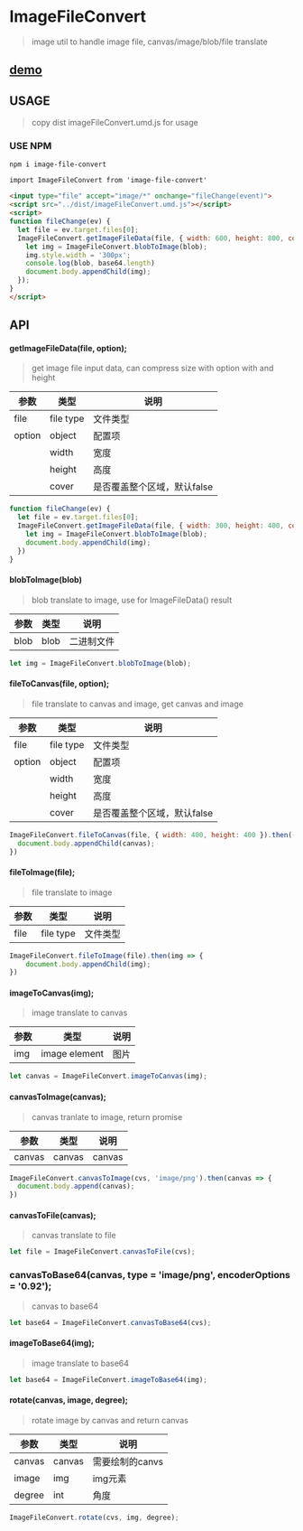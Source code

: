 # ImageFileConvert

> image util to handle image file, canvas/image/blob/file translate

## [demo](https://kelen.github.io/ImageFileConvert/example/)

## USAGE

> copy dist imageFileConvert.umd.js for usage

### USE NPM

```
npm i image-file-convert

import ImageFileConvert from 'image-file-convert'
```

```html
<input type="file" accept="image/*" onchange="fileChange(event)">
<script src="../dist/imageFileConvert.umd.js"></script>
<script>
function fileChange(ev) {
  let file = ev.target.files[0];
  ImageFileConvert.getImageFileData(file, { width: 600, height: 800, cover: false }).then(({ blob, base64 }) => {
    let img = ImageFileConvert.blobToImage(blob);
    img.style.width = '300px';
    console.log(blob, base64.length)
    document.body.appendChild(img);
  });
}
</script>
```

## API

#### getImageFileData(file, option);

>  get image file input data, can compress size with option with and height

| 参数 | 类型 | 说明 |
| --- | --- | --- |
| file | file type | 文件类型 |
| option | object | 配置项 |
|  | width | 宽度 |
|  | height | 高度 |
|  | cover | 是否覆盖整个区域，默认false |

```javascript
function fileChange(ev) {
  let file = ev.target.files[0];
  ImageFileConvert.getImageFileData(file, { width: 300, height: 400, cover: true }).then(blob => {
    let img = ImageFileConvert.blobToImage(blob);
    document.body.appendChild(img);
  })
}
```

#### blobToImage(blob)

> blob translate to image, use for ImageFileData() result

| 参数 | 类型 | 说明 |
| --- | --- | --- |
| blob | blob | 二进制文件 |

```javascript
let img = ImageFileConvert.blobToImage(blob);
```


#### fileToCanvas(file, option);

> file translate to canvas and image, get canvas and image

| 参数 | 类型 | 说明 |
| --- | --- | --- |
| file | file type | 文件类型 |
| option | object | 配置项 |
|  | width | 宽度 |
|  | height | 高度 |
|  | cover | 是否覆盖整个区域，默认false |

```javascript
ImageFileConvert.fileToCanvas(file, { width: 400, height: 400 }).then(({ canvas, image }) => {
  document.body.appendChild(canvas);
})
```

#### fileToImage(file);

> file translate to image

| 参数 | 类型 | 说明 |
| --- | --- | --- |
| file | file type | 文件类型 |

```javascript
ImageFileConvert.fileToImage(file).then(img => {
    document.body.appendChild(img);
})
```

#### imageToCanvas(img);

>  image translate to canvas

| 参数 | 类型 | 说明 |
| --- | --- | --- |
| img | image element | 图片 |

```javascript
let canvas = ImageFileConvert.imageToCanvas(img);
```

#### canvasToImage(canvas);

> canvas tranlate to image, return promise

| 参数 | 类型 | 说明 |
| --- | --- | --- |
| canvas | canvas | canvas |


```javascript
ImageFileConvert.canvasToImage(cvs, 'image/png').then(canvas => {
  document.body.append(canvas);
})
```

#### canvasToFile(canvas);

> canvas translate to file

```javascript
let file = ImageFileConvert.canvasToFile(cvs);
```

### canvasToBase64(canvas, type = 'image/png', encoderOptions = '0.92');

> canvas to base64

```javascript
let base64 = ImageFileConvert.canvasToBase64(cvs);
```

#### imageToBase64(img);

> image translate to base64

```javascript
let base64 = ImageFileConvert.imageToBase64(img);
```

#### rotate(canvas, image, degree);

> rotate image by canvas and return canvas

| 参数 | 类型 | 说明 |
| --- | --- | --- |
| canvas | canvas | 需要绘制的canvs |
| image | img | img元素 |
| degree  | int | 角度 |

```javascript
ImageFileConvert.rotate(cvs, img, degree);
```
